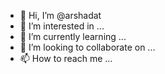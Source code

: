 - 👋 Hi, I’m @arshadat
- 👀 I’m interested in ...
- 🌱 I’m currently learning ...
- 💞️ I’m looking to collaborate on ...
- 📫 How to reach me ...

<!---
arshadat/arshadat is a ✨ special ✨ repository because its `README.md` (this file) appears on your GitHub profile.
You can click the Preview link to take a look at your changes.
--->
